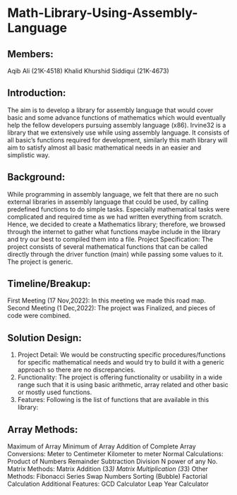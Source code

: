 # Math-Library-Using-Assembly-Language

## Members:
Aqib Ali (21K-4518)
Khalid Khurshid Siddiqui (21K-4673)

## Introduction:
The aim is to develop a library for assembly language that would cover basic and some advance functions of mathematics which would eventually help the fellow developers pursuing assembly language (x86). Irvine32 is a library that we extensively use while using assembly language. It consists of all basic’s functions required for development, similarly this math library will aim to satisfy almost all basic mathematical needs in an easier and simplistic way.
## Background:
While programming in assembly language, we felt that there are no such external libraries in assembly language that could be used, by calling predefined functions to do simple tasks. Especially mathematical tasks were complicated and required time as we had written everything from scratch. Hence, we decided to create a Mathematics library; therefore, we browsed through the internet to gather what functions maybe include in the library and try our best to compiled them into a file.
Project Specification:
The project consists of several mathematical functions that can be called directly through the driver function (main) while passing some values to it. The project is generic.
## Timeline/Breakup:
First Meeting (17 Nov,2022): In this meeting we made this road map.
Second Meeting (1 Dec,2022): The project was Finalized, and pieces of code were combined.
## Solution Design: 
1. Project Detail: We would be constructing specific procedures/functions for specific mathematical needs and would try to build it with a generic approach so there are no discrepancies. 
2. Functionality: The project is offering functionality or usability in a wide range such that it is using basic arithmetic, array related and other basic or mostly used functions.
 3. Features: Following is the list of functions that are available in this library:
## Array Methods:
Maximum of Array
Minimum of Array
Addition of Complete Array
Conversions:
Meter to Centimeter
Kilometer to meter
Normal Calculations:
Product of Numbers
Remainder
Subtraction
Division
N power of any No.
Matrix Methods:
Matrix Addition (3*3)
Matrix Multiplication (3*3)
Other Methods:
Fibonacci Series
Swap Numbers
Sorting (Bubble)
Factorial Calculation
Additional Features:
GCD Calculator
Leap Year Calculator





